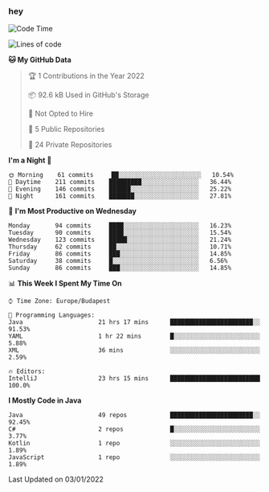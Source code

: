 ### hey

<!--START_SECTION:waka-->
![Code Time](http://img.shields.io/badge/Code%20Time-441%20hrs%208%20mins-blue)

![Lines of code](https://img.shields.io/badge/From%20Hello%20World%20I%27ve%20Written-440%20Thousand%20lines%20of%20code-blue)

**🐱 My GitHub Data** 

> 🏆 1 Contributions in the Year 2022
 > 
> 📦 92.6 kB Used in GitHub's Storage 
 > 
> 🚫 Not Opted to Hire
 > 
> 📜 5 Public Repositories 
 > 
> 🔑 24 Private Repositories  
 > 
**I'm a Night 🦉** 

```text
🌞 Morning    61 commits     ██░░░░░░░░░░░░░░░░░░░░░░░   10.54% 
🌆 Daytime    211 commits    █████████░░░░░░░░░░░░░░░░   36.44% 
🌃 Evening    146 commits    ██████░░░░░░░░░░░░░░░░░░░   25.22% 
🌙 Night      161 commits    ███████░░░░░░░░░░░░░░░░░░   27.81%

```
📅 **I'm Most Productive on Wednesday** 

```text
Monday       94 commits     ████░░░░░░░░░░░░░░░░░░░░░   16.23% 
Tuesday      90 commits     ████░░░░░░░░░░░░░░░░░░░░░   15.54% 
Wednesday    123 commits    █████░░░░░░░░░░░░░░░░░░░░   21.24% 
Thursday     62 commits     ██░░░░░░░░░░░░░░░░░░░░░░░   10.71% 
Friday       86 commits     ███░░░░░░░░░░░░░░░░░░░░░░   14.85% 
Saturday     38 commits     █░░░░░░░░░░░░░░░░░░░░░░░░   6.56% 
Sunday       86 commits     ███░░░░░░░░░░░░░░░░░░░░░░   14.85%

```


📊 **This Week I Spent My Time On** 

```text
⌚︎ Time Zone: Europe/Budapest

💬 Programming Languages: 
Java                     21 hrs 17 mins      ███████████████████████░░   91.53% 
YAML                     1 hr 22 mins        █░░░░░░░░░░░░░░░░░░░░░░░░   5.88% 
XML                      36 mins             ░░░░░░░░░░░░░░░░░░░░░░░░░   2.59%

🔥 Editors: 
IntelliJ                 23 hrs 15 mins      █████████████████████████   100.0%

```

**I Mostly Code in Java** 

```text
Java                     49 repos            ███████████████████████░░   92.45% 
C#                       2 repos             █░░░░░░░░░░░░░░░░░░░░░░░░   3.77% 
Kotlin                   1 repo              ░░░░░░░░░░░░░░░░░░░░░░░░░   1.89% 
JavaScript               1 repo              ░░░░░░░░░░░░░░░░░░░░░░░░░   1.89%

```



 Last Updated on 03/01/2022
<!--END_SECTION:waka-->
